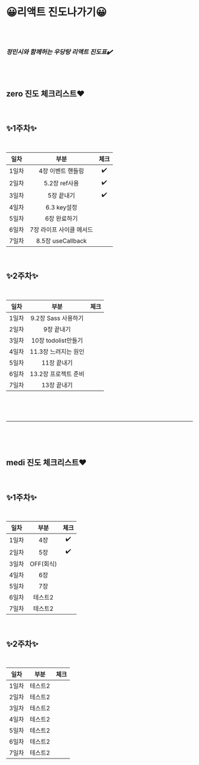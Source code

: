 # 😀리액트 진도나가기😀

<br>
<br>

### **_정민시와 함께허는 우당탕 리액트 진도표✔️_**


<br>
<br>


## zero 진도 체크리스트❤️

<br>

## ✨1주차✨  
<br>

|일차|부분|체크|
|:------:|:---:|:---:|
|1일차|4장 이벤트 핸들링|✔️|
|2일차|5.2장 ref사용|✔️|
|3일차|5장 끝내기|✔️|
|4일차|6.3 key설정||
|5일차|6장 완료하기||
|6일차|7장 라이프 사이클 메서드||
|7일차|8.5장 useCallback||

<br>

## ✨2주차✨ 

<br>

|일차|부분|체크|
|:------:|:---:|:---:|
|1일차|9.2장 Sass 사용하기||
|2일차|9장 끝내기||
|3일차|10장 todolist만들기||
|4일차|11.3장 느려지는 원인||
|5일차|11장 끝내기||
|6일차|13.2장 프로젝트 준비||
|7일차|13장 끝내기||

<br>
<br>
<br>

___

<br>
<br>
<br>


## medi 진도 체크리스트❤️
<br>

## ✨1주차✨  
<br>

|일차|부분|체크|
|:------:|:---:|:---:|
|1일차|4장|✔️|
|2일차|5장|✔️|
|3일차|OFF(회식)||
|4일차|6장||
|5일차|7장||
|6일차|테스트2||
|7일차|테스트2||

<br>

## ✨2주차✨ 

<br>

|일차|부분|체크|
|:------:|:---:|:---:|
|1일차|테스트2||
|2일차|테스트2||
|3일차|테스트2||
|4일차|테스트2||
|5일차|테스트2||
|6일차|테스트2||
|7일차|테스트2||
